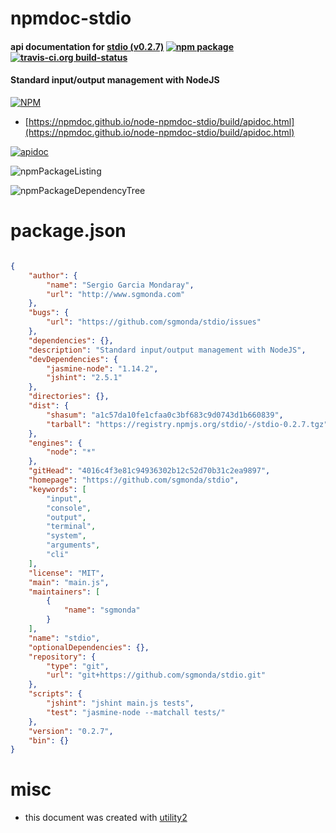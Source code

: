 # npmdoc-stdio

#### api documentation for  [stdio (v0.2.7)](https://github.com/sgmonda/stdio)  [![npm package](https://img.shields.io/npm/v/npmdoc-stdio.svg?style=flat-square)](https://www.npmjs.org/package/npmdoc-stdio) [![travis-ci.org build-status](https://api.travis-ci.org/npmdoc/node-npmdoc-stdio.svg)](https://travis-ci.org/npmdoc/node-npmdoc-stdio)

#### Standard input/output management with NodeJS

[![NPM](https://nodei.co/npm/stdio.png?downloads=true&downloadRank=true&stars=true)](https://www.npmjs.com/package/stdio)

- [https://npmdoc.github.io/node-npmdoc-stdio/build/apidoc.html](https://npmdoc.github.io/node-npmdoc-stdio/build/apidoc.html)

[![apidoc](https://npmdoc.github.io/node-npmdoc-stdio/build/screenCapture.buildCi.browser.%252Ftmp%252Fbuild%252Fapidoc.html.png)](https://npmdoc.github.io/node-npmdoc-stdio/build/apidoc.html)

![npmPackageListing](https://npmdoc.github.io/node-npmdoc-stdio/build/screenCapture.npmPackageListing.svg)

![npmPackageDependencyTree](https://npmdoc.github.io/node-npmdoc-stdio/build/screenCapture.npmPackageDependencyTree.svg)



# package.json

```json

{
    "author": {
        "name": "Sergio Garcia Mondaray",
        "url": "http://www.sgmonda.com"
    },
    "bugs": {
        "url": "https://github.com/sgmonda/stdio/issues"
    },
    "dependencies": {},
    "description": "Standard input/output management with NodeJS",
    "devDependencies": {
        "jasmine-node": "1.14.2",
        "jshint": "2.5.1"
    },
    "directories": {},
    "dist": {
        "shasum": "a1c57da10fe1cfaa0c3bf683c9d0743d1b660839",
        "tarball": "https://registry.npmjs.org/stdio/-/stdio-0.2.7.tgz"
    },
    "engines": {
        "node": "*"
    },
    "gitHead": "4016c4f3e81c94936302b12c52d70b31c2ea9897",
    "homepage": "https://github.com/sgmonda/stdio",
    "keywords": [
        "input",
        "console",
        "output",
        "terminal",
        "system",
        "arguments",
        "cli"
    ],
    "license": "MIT",
    "main": "main.js",
    "maintainers": [
        {
            "name": "sgmonda"
        }
    ],
    "name": "stdio",
    "optionalDependencies": {},
    "repository": {
        "type": "git",
        "url": "git+https://github.com/sgmonda/stdio.git"
    },
    "scripts": {
        "jshint": "jshint main.js tests",
        "test": "jasmine-node --matchall tests/"
    },
    "version": "0.2.7",
    "bin": {}
}
```



# misc
- this document was created with [utility2](https://github.com/kaizhu256/node-utility2)
